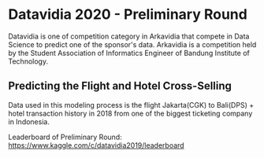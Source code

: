 # Datavidia 2020 - Preliminary Round

Datavidia is one of competition category in Arkavidia that compete in Data Science to predict one of the sponsor's data.
Arkavidia is a competition held by the Student Association of Informatics Engineer of Bandung Institute of Technology. 

## Predicting the Flight and Hotel Cross-Selling

Data used in this modeling process is the flight Jakarta(CGK) to Bali(DPS) + hotel transaction history in 2018 from one of the biggest ticketing company in Indonesia.


Leaderboard of Preliminary Round: https://www.kaggle.com/c/datavidia2019/leaderboard
